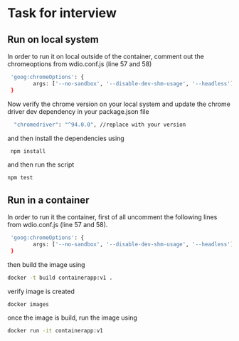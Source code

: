 <!-- @format -->

# Task for interview

## Run on local system

In order to run it on local outside of the container, comment out the chromeoptions from wdio.conf.js (line 57 and 58)

```bash
 'goog:chromeOptions': {
        args: ['--no-sandbox', '--disable-dev-shm-usage', '--headless']
 }
```

Now verify the chrome version on your local system and update the chrome driver dev dependency in your package.json file

```bash
  "chromedriver": "^94.0.0", //replace with your version
```

and then install the dependencies using

```bash
 npm install
```

and then run the script

```bash
npm test
```

## Run in a container

In order to run it the container, first of all uncomment the following lines from wdio.conf.js (line 57 and 58).

```bash
 'goog:chromeOptions': {
        args: ['--no-sandbox', '--disable-dev-shm-usage', '--headless']
 }
```

then build the image using

```bash
docker -t build containerapp:v1 .
```

verify image is created

```bash
docker images
```

once the image is build, run the image using

```bash
docker run -it containerapp:v1
```
